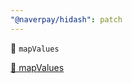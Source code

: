 ```yaml
---
"@naverpay/hidash": patch
---
```


🚀 `mapValues`

[🚀 mapValues](https://github.com/NaverPayDev/hidash/pull/119)
